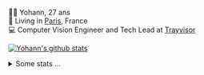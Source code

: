 <p>
  👨🏻 <bold>Yohann</bold>, 27 ans<br/>
  💼 Living in <a href="https://www.google.com/maps?q=paris">Paris</a>, France<br/>
  💻 Computer Vision Engineer and Tech Lead at <a href="https://trayvisor.com/">Trayvisor</a><br/>
</p>

<a href="https://github.com/anuraghazra/github-readme-stats"><img align="center" src="https://github-readme-stats-go94hl40s-yohann84l.vercel.app//api?username=yohann84L&show_icons=true&include_all_commits=true" alt="Yohann's github stats" /> </a>


<details>
  <summary>Some stats ...</summary><br/>
  

<!--START_SECTION:waka-->
![Code Time](http://img.shields.io/badge/Code%20Time-964%20hrs%2042%20mins-blue)

![Profile Views](http://img.shields.io/badge/Profile%20Views-0-blue)

**🐱 My GitHub Data** 

> 📦 440.7 kB Used in GitHub's Storage 
 > 
> 🏆 54 Contributions in the Year 2024
 > 
> 🚫 Not Opted to Hire
 > 
> 📜 24 Public Repositories 
 > 
> 🔑 21 Private Repositories 
 > 
**I'm an Early 🐤** 

```text
🌞 Morning                15591 commits       ████████░░░░░░░░░░░░░░░░░   30.50 % 
🌆 Daytime                29489 commits       ██████████████░░░░░░░░░░░   57.68 % 
🌃 Evening                5883 commits        ███░░░░░░░░░░░░░░░░░░░░░░   11.51 % 
🌙 Night                  163 commits         ░░░░░░░░░░░░░░░░░░░░░░░░░   00.32 % 
```
📅 **I'm Most Productive on Wednesday** 

```text
Monday                   9770 commits        █████░░░░░░░░░░░░░░░░░░░░   19.11 % 
Tuesday                  9427 commits        █████░░░░░░░░░░░░░░░░░░░░   18.44 % 
Wednesday                11134 commits       █████░░░░░░░░░░░░░░░░░░░░   21.78 % 
Thursday                 10664 commits       █████░░░░░░░░░░░░░░░░░░░░   20.86 % 
Friday                   9369 commits        █████░░░░░░░░░░░░░░░░░░░░   18.33 % 
Saturday                 282 commits         ░░░░░░░░░░░░░░░░░░░░░░░░░   00.55 % 
Sunday                   480 commits         ░░░░░░░░░░░░░░░░░░░░░░░░░   00.94 % 
```


📊 **This Week I Spent My Time On** 

```text
🕑︎ Time Zone: Europe/Paris

💬 Programming Languages: 
Python                   7 hrs 33 mins       ███████████████████░░░░░░   77.38 % 
YAML                     1 hr 21 mins        ███░░░░░░░░░░░░░░░░░░░░░░   13.86 % 
SQL                      22 mins             █░░░░░░░░░░░░░░░░░░░░░░░░   03.82 % 
Jupyter                  15 mins             █░░░░░░░░░░░░░░░░░░░░░░░░   02.66 % 
XML                      5 mins              ░░░░░░░░░░░░░░░░░░░░░░░░░   00.96 % 

🔥 Editors: 
PyCharm                  9 hrs 15 mins       ████████████████████████░   94.73 % 
VS Code                  30 mins             █░░░░░░░░░░░░░░░░░░░░░░░░   05.27 % 

💻 Operating System: 
Mac                      9 hrs 46 mins       █████████████████████████   100.00 % 
```

**I Mostly Code in Python** 

```text
Python                   23 repos            █████████████░░░░░░░░░░░░   53.49 % 
Jupyter Notebook         5 repos             ███░░░░░░░░░░░░░░░░░░░░░░   11.63 % 
JavaScript               3 repos             ██░░░░░░░░░░░░░░░░░░░░░░░   06.98 % 
HTML                     2 repos             █░░░░░░░░░░░░░░░░░░░░░░░░   04.65 % 
Shell                    1 repo              █░░░░░░░░░░░░░░░░░░░░░░░░   02.33 % 
```




 Last Updated on 11/01/2024 00:30:12 UTC
<!--END_SECTION:waka-->
